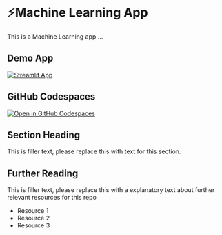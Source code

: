 #  ⚡Machine Learning App

This is a Machine Learning app ...

## Demo App

[![Streamlit App](https://static.streamlit.io/badges/streamlit_badge_black_white.svg)](https://George-ML.streamlit.app/)

## GitHub Codespaces

[![Open in GitHub Codespaces](https://github.com/codespaces/badge.svg)](https://codespaces.new/streamlit/app-starter-kit?quickstart=1)

## Section Heading

This is filler text, please replace this with text for this section.

## Further Reading

This is filler text, please replace this with a explanatory text about further relevant resources for this repo
- Resource 1
- Resource 2
- Resource 3
